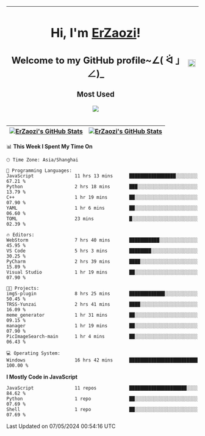 |<h1>Hi, I'm <a href="https://github.com/erzaozi">ErZaozi</a>! </h1><h2>Welcome to my GitHub profile~∠( ᐛ 」∠)_</h2><p><h3>Most Used</h3><img src="https://skillicons.dev/icons?i=github,vscode,visualstudio,ubuntu,postman,pycharm,webstorm,git,docker"></p>|<img decoding="async" align=center src="https://cdn.jsdelivr.net/gh/erzaozi/erzaozi/image.gif" width="100%">|
| ----- | ----- |

| <a href="https://github.com/erzaozi"><img align="center" src="https://github-readme-stats.vercel.app/api/top-langs/?username=erzaozi&title_color=44cef6&text_color=4b5cc4&icon_color=2bbc8a&bg_color=white&langs_count=4&hide_border=true" alt="ErZaozi's GitHub Stats" /></a> | <a href="https://github.com/erzaozi"><img align="center" src="https://github-readme-stats.vercel.app/api?username=erzaozi&show_icons=true&line_height=27&count_private=true&title_color=44cef6&text_color=4b5cc4&icon_color=2bbc8a&bg_color=white&hide_border=true" alt="ErZaozi's GitHub Stats" /></a> |
| ----- | ----- |
<!--START_SECTION:waka-->
📊 **This Week I Spent My Time On** 

```text
🕑︎ Time Zone: Asia/Shanghai

💬 Programming Languages: 
JavaScript               11 hrs 13 mins      █████████████████░░░░░░░░   67.21 % 
Python                   2 hrs 18 mins       ███░░░░░░░░░░░░░░░░░░░░░░   13.79 % 
C++                      1 hr 19 mins        ██░░░░░░░░░░░░░░░░░░░░░░░   07.90 % 
YAML                     1 hr 6 mins         ██░░░░░░░░░░░░░░░░░░░░░░░   06.60 % 
TOML                     23 mins             █░░░░░░░░░░░░░░░░░░░░░░░░   02.39 % 

🔥 Editors: 
WebStorm                 7 hrs 40 mins       ███████████░░░░░░░░░░░░░░   45.95 % 
VS Code                  5 hrs 3 mins        ████████░░░░░░░░░░░░░░░░░   30.25 % 
PyCharm                  2 hrs 39 mins       ████░░░░░░░░░░░░░░░░░░░░░   15.89 % 
Visual Studio            1 hr 19 mins        ██░░░░░░░░░░░░░░░░░░░░░░░   07.90 % 

🐱‍💻 Projects: 
imgS-plugin              8 hrs 25 mins       █████████████░░░░░░░░░░░░   50.45 % 
TRSS-Yunzai              2 hrs 41 mins       ████░░░░░░░░░░░░░░░░░░░░░   16.09 % 
meme_generator           1 hr 31 mins        ██░░░░░░░░░░░░░░░░░░░░░░░   09.15 % 
manager                  1 hr 19 mins        ██░░░░░░░░░░░░░░░░░░░░░░░   07.90 % 
PicImageSearch-main      1 hr 4 mins         ██░░░░░░░░░░░░░░░░░░░░░░░   06.43 % 

💻 Operating System: 
Windows                  16 hrs 42 mins      █████████████████████████   100.00 % 
```

**I Mostly Code in JavaScript** 

```text
JavaScript               11 repos            █████████████████████░░░░   84.62 % 
Python                   1 repo              ██░░░░░░░░░░░░░░░░░░░░░░░   07.69 % 
Shell                    1 repo              ██░░░░░░░░░░░░░░░░░░░░░░░   07.69 % 
```




 Last Updated on 07/05/2024 00:54:16 UTC
<!--END_SECTION:waka-->
